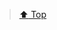> [:arrow_up: Top](<https://discordapp.com/channels/694612386744631306/703954860705316865/710484218752270367>)